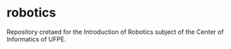 # robotics
Repository cretaed for the Introduction of Robotics subject of the Center of Informatics of UFPE.
